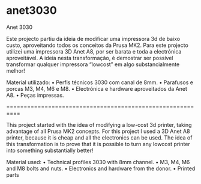 # anet3030
Anet 3030

Este projecto partiu da ideia de modificar uma impressora 3d de baixo custo, aproveitando todos os conceitos da Prusa MK2.
Para este projecto utilizei uma impressora 3D Anet A8, por ser barata e toda a electrónica aproveitável.
A ideia nesta transformação, é demostrar ser possível transformar qualquer impressora “lowcost” em algo substancialmente melhor!

Material utilizado:
•	Perfis técnicos 3030 com canal de 8mm.
•	Parafusos e porcas M3, M4, M6 e M8.
•	Electrónica e hardware aproveitados da Anet A8.
•	Peças impressas.

==========================================================

This project started with the idea of modifying a low-cost 3d printer, taking advantage of all Prusa MK2 concepts.
For this project I used a 3D Anet A8 printer, because it is cheap and all the electronics can be used.
The idea of this transformation is to prove that it is possible to turn any lowcost printer into something substantially better!

Material used:
•	Technical profiles 3030 with 8mm channel.
•	M3, M4, M6 and M8 bolts and nuts.
•	Electronics and hardware from the donor.
•	Printed parts

